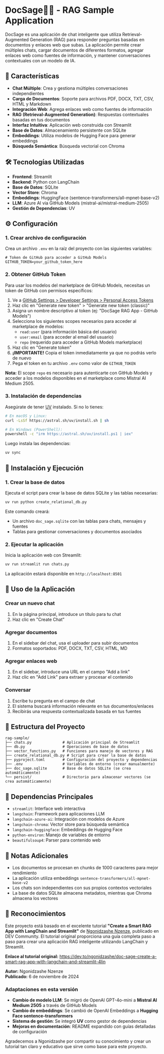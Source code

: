 # DocSage🧙‍♂️ - RAG Sample Application

DocSage es una aplicación de chat inteligente que utiliza Retrieval-Augmented Generation (RAG) para responder preguntas basadas en documentos y enlaces web que subas. La aplicación permite crear múltiples chats, cargar documentos de diferentes formatos, agregar enlaces web como fuentes de información, y mantener conversaciones contextuales con un modelo de IA.

## 🚀 Características

- **Chat Múltiple**: Crea y gestiona múltiples conversaciones independientes
- **Carga de Documentos**: Soporte para archivos PDF, DOCX, TXT, CSV, HTML y Markdown
- **Integración Web**: Agrega enlaces web como fuentes de información
- **RAG (Retrieval-Augmented Generation)**: Respuestas contextuales basadas en tus documentos
- **Interfaz Intuitiva**: Aplicación web construida con Streamlit
- **Base de Datos**: Almacenamiento persistente con SQLite
- **Embeddings**: Utiliza modelos de Hugging Face para generar embeddings
- **Búsqueda Semántica**: Búsqueda vectorial con Chroma

## 🛠️ Tecnologías Utilizadas

- **Frontend**: Streamlit
- **Backend**: Python con LangChain
- **Base de Datos**: SQLite
- **Vector Store**: Chroma
- **Embeddings**: HuggingFace (sentence-transformers/all-mpnet-base-v2)
- **LLM**: Azure AI via GitHub Models (mistral-ai/mistral-medium-2505)
- **Gestión de Dependencias**: UV

## ⚙️ Configuración

### 1. Crear archivo de configuración

Crea un archivo `.env` en la raíz del proyecto con las siguientes variables:

```env
# Token de GitHub para acceder a GitHub Models
GITHUB_TOKEN=your_github_token_here
```

### 2. Obtener GitHub Token

Para usar los modelos del marketplace de GitHub Models, necesitas un token de GitHub con permisos específicos:

1. Ve a [GitHub Settings > Developer Settings > Personal Access Tokens](https://github.com/settings/tokens)
2. Haz clic en "Generate new token" > "Generate new token (classic)"
3. Asigna un nombre descriptivo al token (ej: "DocSage RAG App - GitHub Models")
4. Selecciona los siguientes scopes necesarios para acceder al marketplace de modelos:
   - `read:user` (para información básica del usuario)
   - `user:email` (para acceder al email del usuario)
   - `repo` (requerido para acceder a GitHub Models marketplace)
5. Haz clic en "Generate token"
6. **¡IMPORTANTE!** Copia el token inmediatamente ya que no podrás verlo de nuevo
7. Pega el token en tu archivo `.env` como valor de `GITHUB_TOKEN`

**Nota:** El scope `repo` es necesario para autenticarte con GitHub Models y acceder a los modelos disponibles en el marketplace como Mistral AI Medium 2505.

### 3. Instalación de dependencias

Asegúrate de tener [UV](https://docs.astral.sh/uv/) instalado. Si no lo tienes:

```bash
# En macOS y Linux:
curl -LsSf https://astral.sh/uv/install.sh | sh

# En Windows (PowerShell):
powershell -c "irm https://astral.sh/uv/install.ps1 | iex"
```

Luego instala las dependencias:

```bash
uv sync
```

## 🚀 Instalación y Ejecución

### 1. Crear la base de datos

Ejecuta el script para crear la base de datos SQLite y las tablas necesarias:

```bash
uv run python create_relational_db.py
```

Este comando creará:

- Un archivo `doc_sage.sqlite` con las tablas para chats, mensajes y fuentes
- Tablas para gestionar conversaciones y documentos asociados

### 2. Ejecutar la aplicación

Inicia la aplicación web con Streamlit:

```bash
uv run streamlit run chats.py
```

La aplicación estará disponible en `http://localhost:8501`

## 📖 Uso de la Aplicación

### Crear un nuevo chat

1. En la página principal, introduce un título para tu chat
2. Haz clic en "Create Chat"

### Agregar documentos

1. En el sidebar del chat, usa el uploader para subir documentos
2. Formatos soportados: PDF, DOCX, TXT, CSV, HTML, MD

### Agregar enlaces web

1. En el sidebar, introduce una URL en el campo "Add a link"
2. Haz clic en "Add Link" para extraer y procesar el contenido

### Conversar

1. Escribe tu pregunta en el campo de chat
2. El sistema buscará información relevante en tus documentos/enlaces
3. Recibirás una respuesta contextualizada basada en tus fuentes

## 📁 Estructura del Proyecto

```text
rag-sample/
├── chats.py              # Aplicación principal de Streamlit
├── db.py                 # Operaciones de base de datos
├── vector_functions.py   # Funciones para manejo de vectores y RAG
├── create_relational_db.py # Script para crear la base de datos
├── pyproject.toml        # Configuración del proyecto y dependencias
├── .env                  # Variables de entorno (crear manualmente)
├── doc_sage.sqlite       # Base de datos SQLite (se crea automáticamente)
└── persist/              # Directorio para almacenar vectores (se crea automáticamente)
```

## 🔧 Dependencias Principales

- `streamlit`: Interface web interactiva
- `langchain`: Framework para aplicaciones LLM
- `langchain-azure-ai`: Integración con modelos de Azure
- `langchain-chroma`: Vector store para búsqueda semántica
- `langchain-huggingface`: Embeddings de Hugging Face
- `python-environ`: Manejo de variables de entorno
- `beautifulsoup4`: Parser para contenido web

## 📝 Notas Adicionales

- Los documentos se procesan en chunks de 1000 caracteres para mejor rendimiento
- La aplicación utiliza embeddings `sentence-transformers/all-mpnet-base-v2`
- Los chats son independientes con sus propios contextos vectoriales
- La base de datos SQLite almacena metadatos, mientras que Chroma almacena los vectores

## 🙏 Reconocimientos

Este proyecto está basado en el excelente tutorial **"Create a Smart RAG App with LangChain and Streamlit"** de [Ngonidzashe Nzenze](https://dev.to/ngonidzashe), publicado en DEV Community. El tutorial original proporciona una guía completa paso a paso para crear una aplicación RAG inteligente utilizando LangChain y Streamlit.

**Enlace al tutorial original:** <https://dev.to/ngonidzashe/doc-sage-create-a-smart-rag-app-with-langchain-and-streamlit-4lin>

**Autor:** Ngonidzashe Nzenze  
**Publicado:** 6 de noviembre de 2024

### Adaptaciones en esta versión

- **Cambio de modelo LLM**: Se migró de OpenAI GPT-4o-mini a **Mistral AI Medium 2505** a través de GitHub Models
- **Cambio de embeddings**: Se cambió de OpenAI Embeddings a **Hugging Face sentence-transformers**
- **Sistema de gestión**: Se integró **UV** como gestor de dependencias
- **Mejoras en documentación**: README expandido con guías detalladas de configuración

Agradecemos a Ngonidzashe por compartir su conocimiento y crear un tutorial tan claro y educativo que sirve como base para este proyecto.
